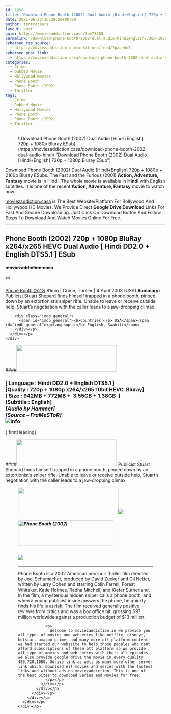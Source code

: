 ```yaml
---
id: 1858
title: 'Download Phone Booth (2002) Dual Audio [Hindi+English] 720p + 1080p Bluray ESub'
date: 2021-06-22T16:29:50+00:00
author: tentrockers
layout: post
guid: https://moviezaddiction.casa/?p=78768
permalink: /download-phone-booth-2002-dual-audio-hindienglish-720p-1080p-bluray-esub/
cyberseo_rss_source:
  - https://moviezaddiction.unblockit.uno/feed/?paged=7
cyberseo_post_link:
  - https://moviezaddiction.casa/download-phone-booth-2002-dual-audio-hindi/
categories:
  - Crime
  - Dubbed Movie
  - Hollywood Movies
  - Phone Booth
  - Phone Booth (2002)
  - Thriller
tags:
  - Crime
  - Dubbed Movie
  - Hollywood Movies
  - Phone Booth
  - Phone Booth (2002)
  - Thriller
---
```

<figure class="entry-thumbnail">![Download Phone Booth (2002) Dual Audio [Hindi+English] 720p + 1080p Bluray ESub](https://moviezaddiction.casa/download-phone-booth-2002-dual-audio-hindi/ "Download Phone Booth (2002) Dual Audio [Hindi+English] 720p + 1080p Bluray ESub") </figure> 

Download Phone Booth (2002) Dual Audio [Hindi+English] 720p + 1080p + 2160p Bluray ESubs. The Fast and the Furious (2001) **Action, Adventure, Fantasy** movie is in Hindi. The whole movie is available in **Hindi** with English subtitles. It is one of the recent **Action, Adventure, Fantasy** movie to watch now.

[moviezaddiction.casa](https://moviezaddiction.casa) is The Best Website/Platform For Bollywood And Hollywood HD Movies. We Provide Direct **Google Drive Download** Links For Fast And Secure Downloading. Just Click On Download Button And Follow Steps To Download And Watch Movies Online For Free.

* * *

## <span>Phone Booth (2002) 720p + 1080p BluRay x264/x265 HEVC Dual Audio [ Hindi DD2.0 + English DTS5.1 ] ESub</span>

#### <span>~~moviezaddiction.casa~~</span>

#### **</p> 

<div class="imdb_container">
  <div>
    <div class="imdb_dark">
      <div class="imdb_right">
        <span id="movie_title"><a href="https://www.imdb.com/title/tt0183649" target="_blank" rel="noopener">Phone Booth<small> (2002)</small></a></span> <span id="genres">81min | Crime, Thriller | 4 April 2003 (USA)</span> <span id="summary"><b>Summary: </b>Publicist Stuart Shepard finds himself trapped in a phone booth, pinned down by an extortionist&#8217;s sniper rifle. Unable to leave or receive outside help, Stuart&#8217;s negotiation with the caller leads to a jaw-dropping climax.</span> </p> 
        
        <div class="imdb_general">
          <span id="imdb_general"><b>Countries:</b> USA</span><span id="imdb_general"><b>Languages:</b> English, Swahili</span>
        </div></p>
      </div></p>
    </div>
  </div>
</div>

</b></h4> 

####<img loading="lazy" class="aligncenter" src="https:///moviezaddiction.casa/wp-content/uploads/2018/02/Media-Info.png?zoom=0.8099999785423279&resize=315%2C83&ssl=1" srcset="https://moviezaddiction.casa//wp-content/uploads/2018/02/Media-Info.png?zoom=0.8999999761581421&resize=315%2C83&ssl=1" width="315" height="83" /> 

### <span><span><strong>[ Language : Hindi DD2.0 + English DTS5.1</strong>&nbsp;]</span><br /><span>[Quality : 720p + 1080p x264/x265 10bit HEVC&nbsp; Bluray]</span><br /><span>[ Size : 942MB + 772MB +&nbsp; 3.55GB + 1.38GB&nbsp; ]</span><br /><span>[Subtitle : English]<br /><span><em>[Audio by Hammer]<br />[Source – FraMeSToR]</em></span><br /></span></span><img src="https://i.imgur.com/AusysgD.png" alt="info" usemap="#workmap" /> </p> 

<map name="workmap">
  <area alt="imdb" coords="0,0,80,40" shape="rect" href="https://www.imdb.com/title/tt0183649/" target="_blank" />
  
  <area alt="youtube" coords="100,0,180,40" shape="rect" href="https://www.youtube.com/watch?v=JDGY8GoEbQ0" target="_blank" />
</map> {.firstHeading}

####<img loading="lazy" class="aligncenter" src="https://moviezaddiction.casa//wp-content/uploads/2018/02/Plot.jpeg?zoom=0.8099999785423279&resize=315%2C83&ssl=1" srcset="https://moviezaddiction.casa//wp-content/uploads/2018/02/Plot.jpeg?zoom=0.8999999761581421&resize=315%2C83&ssl=1" width="315" height="83" />  <span>Publicist Stuart Shepard finds himself trapped in a phone booth, pinned down by an extortionist’s sniper rifle. Unable to leave or receive outside help, Stuart’s negotiation with the caller leads to a jaw-dropping climax.</span>

<div class="wp-block-image">
  <figure class="aligncenter is-resized"><img loading="lazy" class="aligncenter" src="https://i1.wp.com/moviezaddiction.casa/wp-content/uploads/2018/02/Screenshots-Button.png?zoom=0.8099999785423279&resize=315%2C83&ssl=1" srcset="https://moviezaddiction.casa//wp-content/uploads/2018/02/Screenshots-Button.png?zoom=0.8999999761581421&resize=315%2C83&ssl=1" width="315" height="83" /><img src="https://1.bp.blogspot.com/-ACuY_ZR9RAs/YNIMNkiQqzI/AAAAAAAAERA/zyuGcN7oZ0omV5IsgzSyR0dC7uZdtwT_QCLcBGAsYHQ/s16000/Phone%2BBooth%2B%25282002%2529%2B1080p%2BBluray%2Bx264%2BDual%2BAudio%2B%255B%2BHindi%2BDD2.0%2B%252B%2BEnglish%2BDTS5.1%2B%255D%2BESub%2B3.55GB%2B%255Bwww.MoviezAddiction.casa%255D_s.jpg" /> </p> 
  
  <h4 class="summary_text">
    <em><img loading="lazy" class="aligncenter" src="https://i2.wp.com/moviezaddiction.casa/wp-content/uploads/2018/02/Download-Button-1.png?zoom=0.8099999785423279&resize=300%2C80&ssl=1" srcset="https://i2.wp.com/moviezaddiction.casa/wp-content/uploads/2018/02/Download-Button-1.png?zoom=0.8999999761581421&resize=300%2C80&ssl=1" alt="Phone Booth (2002)" width="300" height="80" /></em>
  </h4>
  
  <h2>
    <img class="aligncenter" src="https://i.imgur.com/Ds7bb.gif" />
  </h2>
  
  <hr />
  
  <div class="mod" data-md="50" data-hveid="250" data-ved="0ahUKEwi-7dnvqo7WAhXLsFQKHTILBKEQkCkI-gEoAzAn">
    <div class="_cgc kno-fb-ctx" data-hveid="251" data-ved="0ahUKEwi-7dnvqo7WAhXLsFQKHTILBKEQziAI-wEoADAn">
      <div class="r-iH9cFH0n0MiE">
        <div class="mod" data-md="50" data-hveid="228" data-ved="0ahUKEwjniJq86tTWAhULK48KHU9mChkQkCkI5AEoBDAh">
          <div class="_cgc kno-fb-ctx" data-hveid="229" data-ved="0ahUKEwjniJq86tTWAhULK48KHU9mChkQziAI5QEoADAh">
            <div class="r-iwKCMzMr_HBQ">
              <div class="overviewContainer ng-star-inserted">
                <p>
                  Phone Booth is a 2002 American neo-noir thriller film directed by Joel Schumacher, produced by David Zucker and Gil Netter, written by Larry Cohen and starring Colin Farrell, Forest Whitaker, Katie Holmes, Radha Mitchell, and Kiefer Sutherland. In the film, a mysterious hidden sniper calls a phone booth, and when a young publicist inside answers the phone, he quickly finds his life is at risk. The film received generally positive reviews from critics and was a box office hit, grossing $97 million worldwide against a production budget of $13 million.
                </p>
                
                <p>
                  Welcome to moviezaddiction.in we provide you all types of movies and webseries like netflix, disney+, hotstar, amazon prime, and many more ott platform content we had started our webssite to help those peoples who cant afford subscriptions of these ott platform so we provide all type of movies and web series with their all episodes, we also provide google drive the movie in every quality 480,720,1080. Gdrive link as well as many more other server link which. Download All movies and series with the fastest links and without ads on moviezaddiction. This is one of the best Sites to download Series and Movies for free.
                </p></p>
              </div></p>
            </div></p>
          </div></p>
        </div></p>
      </div></p>
    </div></p>
  </div></figure>
</div>